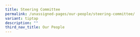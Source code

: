 ```yaml
---
title: Steering Committee
permalink: /unassigned-pages/our-people/steering-committee/
variant: tiptap
description: ""
third_nav_title: Our People
---
```


